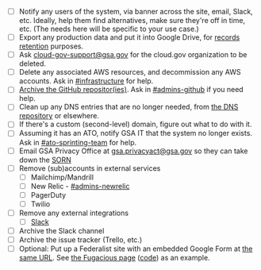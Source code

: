 * [ ] Notify any users of the system, via banner across the site, email, Slack, etc. Ideally, help them find alternatives, make sure they're off in time, etc. (The needs here will be specific to your use case.)
* [ ] Export any production data and put it into Google Drive, for [records retention](https://handbook.18f.gov/records-management/) purposes.
* [ ] Ask [cloud-gov-support@gsa.gov](mailto:cloud-gov-support@gsa.gov) for the cloud.gov organization to be deleted.
* [ ] Delete any associated AWS resources, and decommission any AWS accounts. Ask in [#infrastructure](https://gsa-tts.slack.com/messages/infrastructure) for help.
* [ ] [Archive the GitHub repositor(ies)](https://help.github.com/articles/archiving-repositories/). Ask in [#admins-github](https://gsa-tts.slack.com/messages/admins-github) if you need help.
* [ ] Clean up any DNS entries that are no longer needed, from [the DNS repository](https://github.com/18F/dns) or elsewhere.
* [ ] If there's a custom (second-level) domain, figure out what to do with it.
* [ ] Assuming it has an ATO, notify GSA IT that the system no longer exists. Ask in [#ato-sprinting-team](https://gsa-tts.slack.com/messages/ato-sprinting-team) for help.
* [ ] Email GSA Privacy Office at [gsa.privacyact@gsa.gov](mailto:gsa.privacyact@gsa.gov) so they can take down the [SORN](https://before-you-ship.18f.gov/privacy/)
* [ ] Remove (sub)accounts in external services
    * [ ] Mailchimp/Mandrill
    * [ ] New Relic - [#admins-newrelic](https://gsa-tts.slack.com/messages/admins-newrelic)
    * [ ] PagerDuty
    * [ ] Twilio
* [ ] Remove any external integrations
    * [ ] [Slack](https://handbook.18f.gov/slack/#integrations)
* [ ] Archive the Slack channel
* [ ] Archive the issue tracker (Trello, etc.)
* [ ] Optional: Put up a Federalist site with an embedded Google Form at [the same URL](https://federalist-docs.18f.gov/pages/how-federalist-works/custom-urls/). See [the Fugacious page](https://fugacious.18f.gov/) ([code](https://github.com/18F/fugacious-landing)) as an example.
